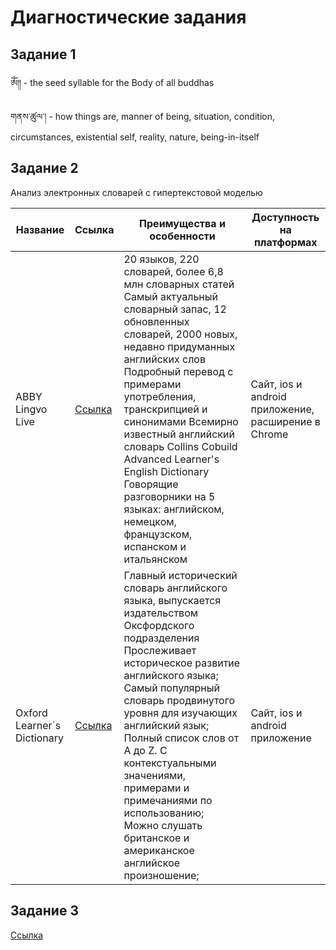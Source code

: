 # Диагностические задания

## Задание 1
&#x0F00;&#x0F0E; - the seed syllable for the Body of all buddhas

&#x0F42;&#x0F53;&#x0F66;&#x0F0B;&#x0F5A;&#x0F74;&#x0F63;&#x0F0C;&#x0F0D; - how things are, manner of being, situation, condition, circumstances, existential self, reality, nature, being-in-itself

## Задание 2

Анализ электронных словарей с гипертекстовой моделью


| Название                    | Ссылка                                                | Преимущества и особенности                                                                                                                                                                                                                                                                                                                                                                                                                   | Доступность на платформах                           |
|-----------------------------|-------------------------------------------------------|----------------------------------------------------------------------------------------------------------------------------------------------------------------------------------------------------------------------------------------------------------------------------------------------------------------------------------------------------------------------------------------------------------------------------------------------|-----------------------------------------------------|
| ABBY Lingvo Live            | [Ссылка](https://www.lingvolive.com/en-us)            | 20 языков, 220 словарей, более 6,8 млн словарных статей   Самый актуальный словарный запас, 12 обновленных словарей, 2000 новых, недавно придуманных английских слов   Подробный перевод с примерами употребления, транскрипцией и синонимами   Всемирно известный английский словарь Collins Cobuild Advanced Learner's English Dictionary   Говорящие разговорники на 5 языках: английском, немецком, французском, испанском и итальянском | Сайт, ios и android приложение, расширение в Chrome |
| Oxford Learner`s Dictionary | [Ccылка](https://www.oxfordlearnersdictionaries.com/) | Главный исторический словарь английского языка, выпускается издательством Оксфордского подразделения   Прослеживает историческое развитие английского языка;    Самый популярный словарь продвинутого уровня для изучающих английский язык;   Полный список слов от А до Z. С контекстуальными значениями, примерами и примечаниями по использованию;    Можно слушать британское и американское английское произношение;                    | Сайт, ios и android приложение                      |

## Задание 3
[Ссылка](https://repl.it/@DenisNyukhalov/Task3)
